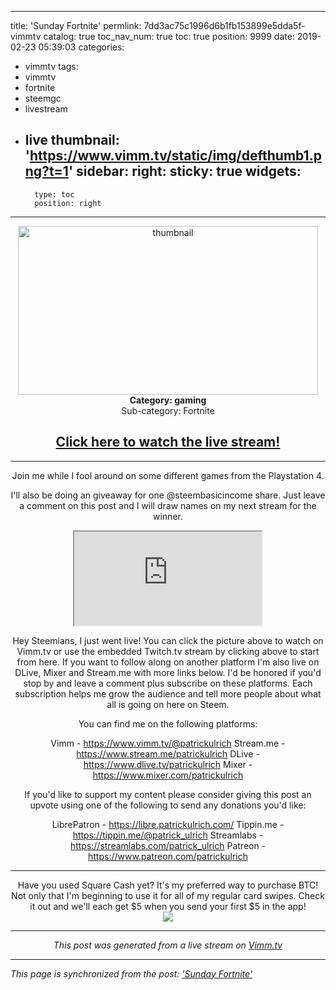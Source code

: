 
---
title: 'Sunday Fortnite'
permlink: 7dd3ac75c1996d6b1fb153899e5dda5f-vimmtv
catalog: true
toc_nav_num: true
toc: true
position: 9999
date: 2019-02-23 05:39:03
categories:
- vimmtv
tags:
- vimmtv
- fortnite
- steemgc
- livestream
- live
thumbnail: 'https://www.vimm.tv/static/img/defthumb1.png?t=1'
sidebar:
    right:
        sticky: true
widgets:
    -
        type: toc
        position: right
---


<center><a href="http://www.vimm.tv/@patrickulrich"><img src="https://www.vimm.tv/static/img/defthumb1.png?t=1" alt="thumbnail" title="click to watch the live stream!" width="480px" height="270px"></a><br><strong>Category: gaming</strong><br>Sub-category: Fortnite<br><a href="http://www.vimm.tv/@patrickulrich"><h2>Click here to watch the live stream!</h2></a><hr>

Join me while I fool around on some different games from the Playstation 4. 

I'll also be doing an giveaway for one @steembasicincome share. Just leave a comment on this post and I will draw names on my next stream for the winner.

<iframe src='https://player.twitch.tv/?channel=patrick_ulrich&autoplay=false'></iframe><br />

Hey Steemians, I just went live! You can click the picture above to watch on Vimm.tv or use the embedded Twitch.tv stream by clicking above to start from here. If you want to follow along on another platform I'm also live on DLive, Mixer and Stream.me with more links below. I'd be honored if you'd stop by and leave a comment plus subscribe on these platforms. Each subscription helps me grow the audience and tell more people about what all is going on here on Steem.

You can find me on the following platforms:

Vimm - https://www.vimm.tv/@patrickulrich
Stream.me - https://www.stream.me/patrickulrich
DLive - https://www.dlive.tv/patrickulrich
Mixer - https://www.mixer.com/patrickulrich

If you'd like to support my content please consider giving this post an upvote using one of the following to send any donations you'd like:

LibrePatron - https://libre.patrickulrich.com/
Tippin.me - https://tippin.me/@patrick_ulrich
Streamlabs - https://streamlabs.com/patrick_ulrich
Patreon - https://www.patreon.com/patrickulrich

<hr>
Have you used Square Cash yet? It's my preferred way to purchase BTC! Not only that I'm beginning to use it for all of my regular card swipes. Check it out and we'll each get $5 when you send your first $5 in the app!<br>
<a href="https://cash.me/app/LSRWVXF"><img src=https://cdn.steemitimages.com/DQmQ6nQCE7oeaHSTS3EwesD95BRkpM19NuABaRuUwzsFgvM/squarecash.jpg" border="0"></a>

<hr><i>This post was generated from a live stream on <a href="https://www.vimm.tv">Vimm.tv</a><i></center>

- - -

This page is synchronized from the post: ['Sunday Fortnite'](https://steemit.com/@patrickulrich/7dd3ac75c1996d6b1fb153899e5dda5f-vimmtv)
